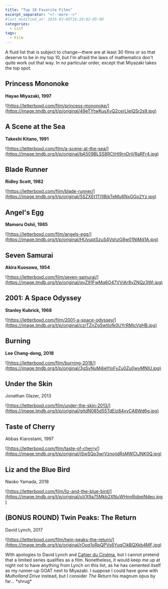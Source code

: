 ```yaml
---
title: "Top 10 Favorite Films"
excerpt_separator: "<!--more-->"
#last_modified_at: 2016-03-09T16:20:02-05:00
categories:
  - List
tags:
  - Film
---
```


A fluid list that is subject to change—there are at least 30 films or so that deserve to be in my top 10, but I'm afraid the laws of mathematics don't quite work out that way. In no particular order, except that Miyazaki takes the top spot.

## Princess Mononoke

**Hayao Miyazaki, 1997**

![https://letterboxd.com/film/princess-mononoke/](https://image.tmdb.org/t/p/original/49eTYtwKusXvQ2cerLIeiQSr2s9.jpg)

## A Scene at the Sea

**Takeshi Kitano, 1991**

![https://letterboxd.com/film/a-scene-at-the-sea/](https://image.tmdb.org/t/p/original/bA509BLSS8RCtHI9rnDnVRaRFr4.jpg)

## Blade Runner

**Ridley Scott, 1982**

![https://letterboxd.com/film/blade-runner/](https://image.tmdb.org/t/p/original/5SZXEt1TI1IBikTeMu6NxGGo2Yz.jpg)

## Angel's Egg

**Mamoru Oshii, 1985**

![https://letterboxd.com/film/angels-egg/](https://image.tmdb.org/t/p/original/HUvuptSzuS4VshzG8w01NiMd1A.jpg)

## Seven Samurai

**Akira Kuosawa, 1954**

![https://letterboxd.com/film/seven-samurai/](https://image.tmdb.org/t/p/original/qvZ91FwMq6O47VViAr8vZNQz3WI.jpg)

## 2001: A Space Odyssey

**Stanley Kubrick, 1968**

![https://letterboxd.com/film/2001-a-space-odyssey/](https://image.tmdb.org/t/p/original/czrTZnZgSwtIofk0UYrRMicVgHB.jpg)

## Burning

**Lee Chang-dong, 2018**

![https://letterboxd.com/film/burning-2018/](https://image.tmdb.org/t/p/original/3gSvNuM4ieYloFvZu0Zu0wyMNIU.jpg)

## Under the Skin

Jonathan Glazer, 2013

![https://letterboxd.com/film/under-the-skin-2013/](https://image.tmdb.org/t/p/original/gitdN085d55TdEiz84xyCA6Wd6g.jpg)

## Taste of Cherry

Abbas Kiarostami, 1997

![https://letterboxd.com/film/taste-of-cherry/](https://image.tmdb.org/t/p/original/jSwSQp3wrVznojidRsMWCtJNK0Q.jpg)

## Liz and the Blue Bird

Naoko Yamada, 2018

![https://letterboxd.com/film/liz-and-the-blue-bird/](https://image.tmdb.org/t/p/original/uVX9a75Mkb2XNuWHnnRobeiNdeo.jpg)

## (BONUS ROUND) Twin Peaks: The Return

David Lynch, 2017

![https://letterboxd.com/film/twin-peaks-the-return/](https://image.tmdb.org/t/p/original/rOoq1oRpQPVs6YuqCIkBQXkb4MF.jpg)

With apologies to David Lynch and [Cahier du Cinéma](https://www.cahiersducinema.com/boutique/produit/top-10-2017/), but I cannot pretend that a limited series qualifies as a film. Nonetheless, it would keep me up at night not to have anything from Lynch on this list, as he has cemented itself as my runner-up GOAT next to Miyazaki. I suppose I could have gone with *Mulholland Drive* instead, but I consider *The Return* his magnum opus by far... \*shrug\*
